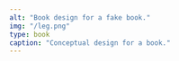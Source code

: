 ```yaml
---
alt: "Book design for a fake book."
img: "/leg.png"
type: book
caption: "Conceptual design for a book."
---
```

